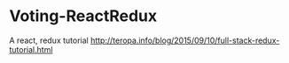 # Voting-ReactRedux
A react, redux tutorial
http://teropa.info/blog/2015/09/10/full-stack-redux-tutorial.html

